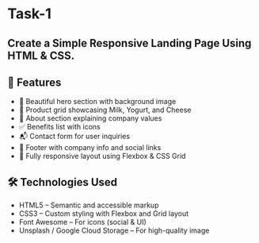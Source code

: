 # Task-1
Create a Simple Responsive Landing Page Using HTML &amp; CSS.
---

## 🚀 Features

* 🌿 Beautiful hero section with background image 
* 🥛 Product grid showcasing Milk, Yogurt, and Cheese
* 🐄 About section explaining company values
* ✅ Benefits list with icons
* 📬 Contact form for user inquiries
* 🔗 Footer with company info and social links
* 📱 Fully responsive layout using Flexbox & CSS Grid


## 🛠️ Technologies Used

* HTML5 – Semantic and accessible markup
* CSS3 – Custom styling with Flexbox and Grid layout
* Font Awesome – For icons (social & UI)
* Unsplash / Google Cloud Storage – For high-quality image
